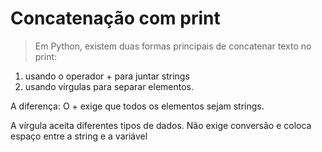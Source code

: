 # Concatenação com print

> Em Python, existem duas formas principais de concatenar texto no print: 
1. usando o operador + para juntar strings
2. usando vírgulas para separar elementos. 

A diferença: 
O + exige que todos os elementos sejam strings.

A vírgula aceita diferentes tipos de dados. Não exige conversão e coloca espaço entre a string e a variável

